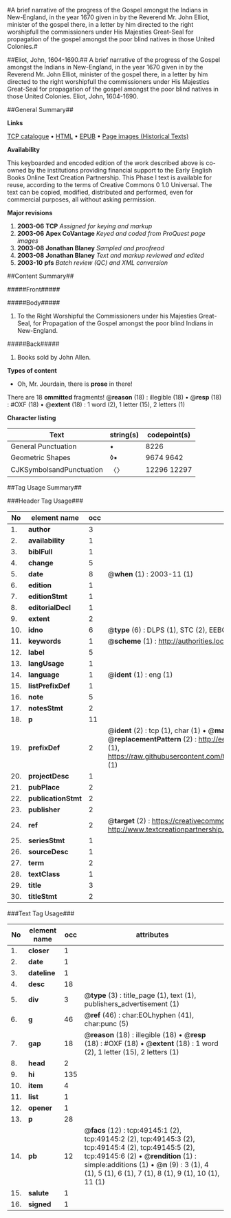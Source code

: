 #A brief narrative of the progress of the Gospel amongst the Indians in New-England, in the year 1670 given in by the Reverend Mr. John Elliot, minister of the gospel there, in a letter by him directed to the right worshipfull the commissioners under His Majesties Great-Seal for propagation of the gospel amongst the poor blind natives in those United Colonies.#

##Eliot, John, 1604-1690.##
A brief narrative of the progress of the Gospel amongst the Indians in New-England, in the year 1670 given in by the Reverend Mr. John Elliot, minister of the gospel there, in a letter by him directed to the right worshipfull the commissioners under His Majesties Great-Seal for propagation of the gospel amongst the poor blind natives in those United Colonies.
Eliot, John, 1604-1690.

##General Summary##

**Links**

[TCP catalogue](http://www.ota.ox.ac.uk/tcp/)  • 
[HTML](http://tei.it.ox.ac.uk/tcp/Texts-HTML/free/A39/A39223.html)  • 
[EPUB](http://tei.it.ox.ac.uk/tcp/Texts-EPUB/free/A39/A39223.epub) • 
[Page images (Historical Texts)](https://data.historicaltexts.jisc.ac.uk/view?pubId=eebo-11788712e&pageId=eebo-11788712e-49145-1)

**Availability**

This keyboarded and encoded edition of the
	       work described above is co-owned by the institutions
	       providing financial support to the Early English Books
	       Online Text Creation Partnership. This Phase I text is
	       available for reuse, according to the terms of Creative
	       Commons 0 1.0 Universal. The text can be copied,
	       modified, distributed and performed, even for
	       commercial purposes, all without asking permission.

**Major revisions**

1. __2003-06__ __TCP__ *Assigned for keying and markup*
1. __2003-06__ __Apex CoVantage__ *Keyed and coded from ProQuest page images*
1. __2003-08__ __Jonathan Blaney__ *Sampled and proofread*
1. __2003-08__ __Jonathan Blaney__ *Text and markup reviewed and edited*
1. __2003-10__ __pfs__ *Batch review (QC) and XML conversion*

##Content Summary##

#####Front#####

#####Body#####

1. To the Right Worshipful the Commissioners under his Majesties Great-Seal, for Propagation of the Gospel amongst the poor blind Indians in New-England.

#####Back#####

1. Books sold by John Allen.

**Types of content**

  * Oh, Mr. Jourdain, there is **prose** in there!

There are 18 **ommitted** fragments! 
 @__reason__ (18) : illegible (18)  •  @__resp__ (18) : #OXF (18)  •  @__extent__ (18) : 1 word (2), 1 letter (15), 2 letters (1)

**Character listing**


|Text|string(s)|codepoint(s)|
|---|---|---|
|General Punctuation|•|8226|
|Geometric Shapes|◊▪|9674 9642|
|CJKSymbolsandPunctuation|〈〉|12296 12297|

##Tag Usage Summary##

###Header Tag Usage###

|No|element name|occ|attributes|
|---|---|---|---|
|1.|__author__|3||
|2.|__availability__|1||
|3.|__biblFull__|1||
|4.|__change__|5||
|5.|__date__|8| @__when__ (1) : 2003-11 (1)|
|6.|__edition__|1||
|7.|__editionStmt__|1||
|8.|__editorialDecl__|1||
|9.|__extent__|2||
|10.|__idno__|6| @__type__ (6) : DLPS (1), STC (2), EEBO-CITATION (1), OCLC (1), VID (1)|
|11.|__keywords__|1| @__scheme__ (1) : http://authorities.loc.gov/ (1)|
|12.|__label__|5||
|13.|__langUsage__|1||
|14.|__language__|1| @__ident__ (1) : eng (1)|
|15.|__listPrefixDef__|1||
|16.|__note__|5||
|17.|__notesStmt__|2||
|18.|__p__|11||
|19.|__prefixDef__|2| @__ident__ (2) : tcp (1), char (1)  •  @__matchPattern__ (2) : ([0-9\-]+):([0-9IVX]+) (1), (.+) (1)  •  @__replacementPattern__ (2) : http://eebo.chadwyck.com/downloadtiff?vid=$1&page=$2 (1), https://raw.githubusercontent.com/textcreationpartnership/Texts/master/tcpchars.xml#$1 (1)|
|20.|__projectDesc__|1||
|21.|__pubPlace__|2||
|22.|__publicationStmt__|2||
|23.|__publisher__|2||
|24.|__ref__|2| @__target__ (2) : https://creativecommons.org/publicdomain/zero/1.0/ (1), http://www.textcreationpartnership.org/docs/. (1)|
|25.|__seriesStmt__|1||
|26.|__sourceDesc__|1||
|27.|__term__|2||
|28.|__textClass__|1||
|29.|__title__|3||
|30.|__titleStmt__|2||


###Text Tag Usage###

|No|element name|occ|attributes|
|---|---|---|---|
|1.|__closer__|1||
|2.|__date__|1||
|3.|__dateline__|1||
|4.|__desc__|18||
|5.|__div__|3| @__type__ (3) : title_page (1), text (1), publishers_advertisement (1)|
|6.|__g__|46| @__ref__ (46) : char:EOLhyphen (41), char:punc (5)|
|7.|__gap__|18| @__reason__ (18) : illegible (18)  •  @__resp__ (18) : #OXF (18)  •  @__extent__ (18) : 1 word (2), 1 letter (15), 2 letters (1)|
|8.|__head__|2||
|9.|__hi__|135||
|10.|__item__|4||
|11.|__list__|1||
|12.|__opener__|1||
|13.|__p__|28||
|14.|__pb__|12| @__facs__ (12) : tcp:49145:1 (2), tcp:49145:2 (2), tcp:49145:3 (2), tcp:49145:4 (2), tcp:49145:5 (2), tcp:49145:6 (2)  •  @__rendition__ (1) : simple:additions (1)  •  @__n__ (9) : 3 (1), 4 (1), 5 (1), 6 (1), 7 (1), 8 (1), 9 (1), 10 (1), 11 (1)|
|15.|__salute__|1||
|16.|__signed__|1||
